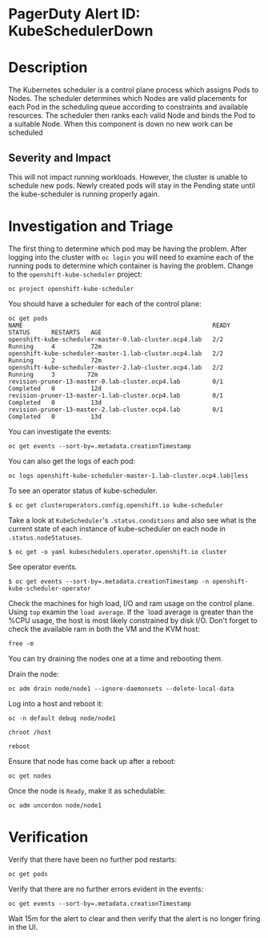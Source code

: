 # PagerDuty Alert ID: KubeSchedulerDown
# Description
The Kubernetes scheduler is a control plane process which assigns Pods to Nodes. The scheduler determines which Nodes are valid placements for each Pod in the scheduling queue according to constraints and available resources. The scheduler then ranks each valid Node and binds the Pod to a suitable Node. When this component is down no new work can be scheduled

##  Severity and Impact

This will not impact running workloads. However, the cluster is unable to schedule new pods. Newly created pods will stay in the Pending state until the kube-scheduler is running properly again.

# Investigation and Triage

The first thing to determine which pod may be having the problem. After logging into the cluster with `oc login` you will need to examine each of the running pods to determine which container is having the problem. Change to the `openshift-kube-scheduler` project:

```
oc project openshift-kube-scheduler
```

You should have a scheduler for each of the control plane:

```
oc get pods
NAME                                                     READY   STATUS      RESTARTS   AGE
openshift-kube-scheduler-master-0.lab-cluster.ocp4.lab   2/2     Running     4          72m
openshift-kube-scheduler-master-1.lab-cluster.ocp4.lab   2/2     Running     2          72m
openshift-kube-scheduler-master-2.lab-cluster.ocp4.lab   2/2     Running     3         72m
revision-pruner-13-master-0.lab-cluster.ocp4.lab         0/1     Completed   0          12d
revision-pruner-13-master-1.lab-cluster.ocp4.lab         0/1     Completed   0          13d
revision-pruner-13-master-2.lab-cluster.ocp4.lab         0/1     Completed   0          13d
```

You can investigate the events:

```
oc get events --sort-by=.metadata.creationTimestamp
```

You can also get the logs of each pod:

```
oc logs openshift-kube-scheduler-master-1.lab-cluster.ocp4.lab|less
```

To see an operator status of kube-scheduler.

```console
$ oc get clusteroperators.config.openshift.io kube-scheduler
```

Take a look at `KubeScheduler`'s `.status.conditions` and
also see what is the current state of each instance of kube-scheduler
on each node in `.status.nodeStatuses`.

```console
$ oc get -o yaml kubeschedulers.operator.openshift.io cluster
```

See operator events.

```console
$ oc get events --sort-by=.metadata.creationTimestamp -n openshift-kube-scheduler-operator
```

Check the machines for high load, I/O and ram usage on the control plane. Using `top` examin the `load average`. If the `load average is greater than the %CPU usage, the host is most likely constrained by disk I/O. Don't forget to check the available ram in both the VM and the KVM host:

```
free -m
```

You can try draining the nodes one at a time and rebooting them.

Drain the node:
```
oc adm drain node/node1 --ignore-daemonsets --delete-local-data
```

Log into a host and reboot it:
```
oc -n default debug node/node1

chroot /host

reboot
```

Ensure that node has come back up after a reboot:

```
oc get nodes
```

Once the node is `Ready`, make it as schedulable:

```
oc adm uncordon node/node1
```

# Verification

Verify that there have been no further pod restarts:

```
oc get pods
```

Verify that there are no further errors evident in the events:

```
oc get events --sort-by=.metadata.creationTimestamp
```

Wait 15m for the alert to clear and then verify that the alert is no longer firing in the UI.